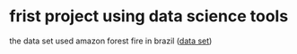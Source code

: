# frist project using data science tools

the data set used  amazon forest fire in brazil (<a href="https://www.kaggle.com/gustavomodelli/forest-fires-in-brazil/data">data set</a>)


